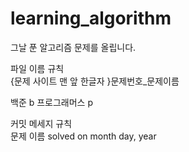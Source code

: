 # learning_algorithm

그날 푼 알고리즘 문제를 올립니다.<br>

파일 이름 규칙<br>
{문제 사이트 맨 앞 한글자 }문제번호_문제이름<br>

백준 b
프로그래머스 p

커밋 메세지 규칙<br>
문제 이름 solved on month day, year<br>

